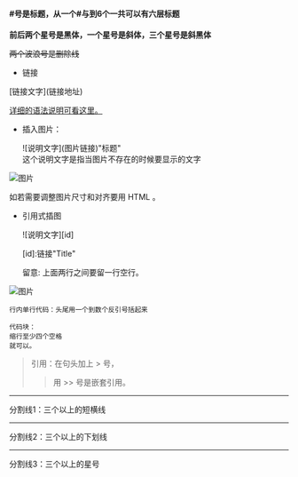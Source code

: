 #### #号是标题，从一个#与到6个一共可以有六层标题

**前后两个星号是黑体，一个星号是斜体，三个星号是斜黑体**

~~两个波浪号是删除线~~

* 链接

\[链接文字\](链接地址)

[详细的语法说明可看这里。](http://wow.kuapp.com/markdown/)


* 插入图片：

    \!\[说明文字\](图片链接)"标题"     
    这个说明文字是指当图片不存在的时候要显示的文字 

![图片](https://cdn.pixabay.com/photo/2013/11/01/12/44/red-currant-203929_640.jpg)

如若需要调整图片尺寸和对齐要用 HTML 。


* 引用式插图

     \!\[说明文字\]\[id\]
     
     \[id\]:链接"Title" 
     
     留意: 上面两行之间要留一行空行。


![图片][Icon01]

[Icon01]: https://cdn.pixabay.com/photo/2018/07/15/10/03/currants-3539264_640.jpg



```行内单行代码：头尾用一个到数个反引号括起来```

    代码块：
    缩行至少四个空格
    就可以。


> 引用：在句头加上 > 号，
>> 用 >> 号是嵌套引用。


----
分割线1：三个以上的短横线
____
分割线2：三个以上的下划线
****
分割线3：三个以上的星号




